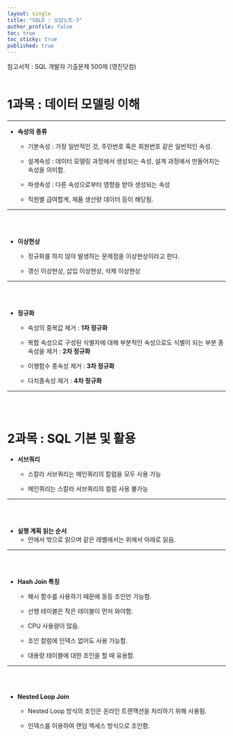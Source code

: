 ```yaml
---
layout: single
title: "SQLD : 오답노트-3"
author_profile: false
toc: true
toc_sticky: true
published: true
---
```


<div class="notice--primary" style="fontweight:bold">
참고서적 : SQL 개발자 기출문제 500제 (영진닷컴)
</div>

<br>

# 1과목 : 데이터 모델링 이해

<hr>

* **속성의 종류**
  - 기본속성 : 가장 일반적인 것, 주민번호 혹은 회원번호 같은 일반적인 속성.
  
  - 설계속성 : 데이터 모델링 과정에서 생성되는 속성, 설계 과정에서 만들어지는 속성을 의미함.
  
  - 파생속성 : 다른 속성으로부터 영향을 받아 생성되는 속성
  - 직원별 급여합계, 제품 생산량 데이터 등이 해당됨.

<hr>
<br><br>

* **이상현상**
  - 정규화를 하지 않아 발생하는 문제점을 이상현상이라고 한다.
  
  - 갱신 이상현상, 삽입 이상현상, 삭제 이상현상

<hr>
<br><br>

* **정규화**
  - 속성의 중복값 제거 : **1차 정규화**
  
  - 복합 속성으로 구성된 식별자에 대해 부분적인 속성으로도 식별이 되는 부분 종속성을 제거 : **2차 정규화**
  
  - 이행함수 종속성 제거 : **3차 정규화**
  
  - 다치종속성 제거 : **4차 정규화**

<hr>
<br><br>

# 2과목 : SQL 기본 및 활용

* **서브쿼리**
  - 스칼라 서브쿼리는 메인쿼리의 칼럼을 모두 사용 가능
  
  - 메인쿼리는 스칼라 서브쿼리의 컬럼 사용 불가능

<hr>
<br><br>

* **실행 계획 읽는 순서**
  - 안에서 밖으로 읽으며 같은 레벨에서는 위에서 아래로 읽음.

<hr>
<br><br>

* **Hash Join 특징**
  - 해시 함수를 사용하기 때문에 동등 조인만 가능함.
  
  - 선행 테이블은 작은 테이블이 먼저 와야함.
  
  - CPU 사용량이 많음.
  
  - 조인 칼럼에 인덱스 없어도 사용 가능함.
  
  - 대용량 테이블에 대한 조인을 할 때 유용함.

<hr>
<br><br>

* **Nested Loop Join**
  - Nested Loop 방식의 조인은 온라인 트랜잭션을 처리하기 위해 사용됨.
  
  - 인덱스를 이용하여 랜덤 엑세스 방식으로 조인함.
